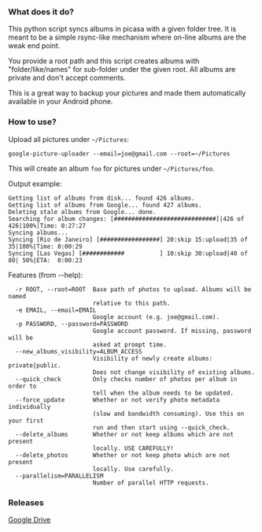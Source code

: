 ### What does it do? ###

This python script syncs albums in picasa with a given folder tree. It is meant to be a simple rsync-like mechanism where on-line albums are the weak end point.

You provide a root path and this script creates albums with "folder/like/names" for sub-folder under the given root. All albums are private and don't accept comments.

This is a great way to backup your pictures and made them automatically available in your Android phone.

### How to use? ###

Upload all pictures under `~/Pictures`:
```
google-picture-uploader --email=joe@gmail.com --root=~/Pictures
```
This will create an album `foo` for pictures under `~/Pictures/foo`.

Output example:
```
Getting list of albums from disk... found 426 albums.
Getting list of albums from Google... found 427 albums.
Deleting stale albums from Google... done.
Searching for album changes: [#############################]|426 of 426|100%|Time: 0:27:27
Syncing albums...
Syncing [Rio de Janeiro] [#################] 20:skip 15:upload|35 of 35|100%|Time: 0:00:29
Syncing [Las Vegas] [############          ] 10:skip 30:upload|40 of 80| 50%|ETA:  0:00:23
```

Features (from --help):
```
  -r ROOT, --root=ROOT  Base path of photos to upload. Albums will be named
                        relative to this path.
  -e EMAIL, --email=EMAIL
                        Google account (e.g. joe@gmail.com).
  -p PASSWORD, --password=PASSWORD
                        Google account password. If missing, password will be
                        asked at prompt time.
  --new_albums_visibility=ALBUM_ACCESS
                        Visibility of newly create albums: private|public.
                        Does not change visibility of existing albums.
  --quick_check         Only checks number of photos per album in order to
                        tell when the album needs to be updated.
  --force_update        Whether or not verify photo metadata individually
                        (slow and bandwidth consuming). Use this on your first
                        run and then start using --quick_check.
  --delete_albums       Whether or not keep albums which are not present
                        locally. USE CAREFULLY!
  --delete_photos       Whether or not keep photo which are not present
                        locally. Use carefully.
  --parallelism=PARALLELISM
                        Number of parallel HTTP requests.
```

### Releases ###

<a href='https://drive.google.com/folderview?id=0Bx6DjGBhfk5mN1JZSGw1T1cybjA&usp=sharing'>Google Drive</a>
